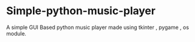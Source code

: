 # Simple-python-music-player
A simple GUI Based python music player made using tkinter , pygame , os module.

